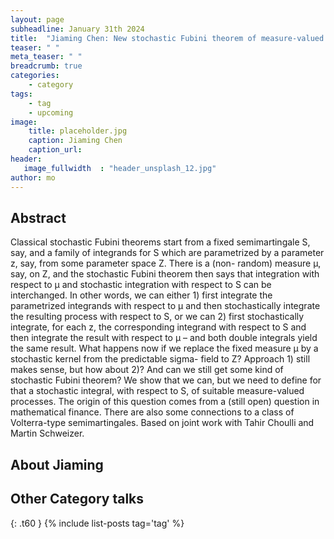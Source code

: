 ```yaml
---
layout: page
subheadline: January 31th 2024
title:  "Jiaming Chen: New stochastic Fubini theorem of measure-valued  processes via stochastic integration"
teaser: " "
meta_teaser: " "
breadcrumb: true
categories:
    - category
tags:
    - tag
    - upcoming
image:
    title: placeholder.jpg
    caption: Jiaming Chen
    caption_url: 
header:
   image_fullwidth  : "header_unsplash_12.jpg"
author: mo
---
```



## Abstract

Classical stochastic Fubini theorems start from a fixed semimartingale S, say, and a family of integrands for S which are parametrized by a parameter z, say, from some parameter space Z. There is a (non- random) measure μ, say, on Z, and the stochastic Fubini theorem then says that integration with respect to μ and stochastic integration with respect to S can be interchanged. In other words, we can either 1) first integrate the parametrized integrands with respect to μ and then stochastically integrate the resulting process with respect to S, or we can 2) first stochastically integrate, for each z, the corresponding integrand with respect to S and then integrate the result with respect to μ – and both double integrals yield the same result. What happens now if we replace the fixed measure μ by a stochastic kernel from the predictable sigma- field to Z? Approach 1) still makes sense, but how about 2)? And can we still get some kind of stochastic Fubini theorem? We show that we can, but we need to define for that a stochastic integral, with respect to S, of suitable measure-valued processes. The origin of this question comes from a (still open) question in mathematical finance. There are also some connections to a class of Volterra-type semimartingales. Based on joint work with Tahir Choulli and Martin Schweizer.

## About Jiaming


## Other Category talks
{: .t60 }
{% include list-posts tag='tag' %}
